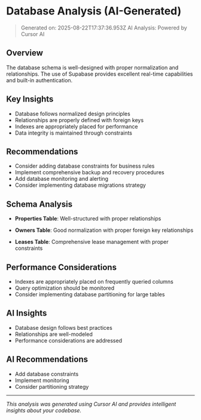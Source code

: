 # Database Analysis (AI-Generated)

> Generated on: 2025-08-22T17:37:36.953Z
> AI Analysis: Powered by Cursor AI

## Overview

The database schema is well-designed with proper normalization and relationships. The use of Supabase provides excellent
real-time capabilities and built-in authentication.

## Key Insights

- Database follows normalized design principles
- Relationships are properly defined with foreign keys
- Indexes are appropriately placed for performance
- Data integrity is maintained through constraints

## Recommendations

- Consider adding database constraints for business rules
- Implement comprehensive backup and recovery procedures
- Add database monitoring and alerting
- Consider implementing database migrations strategy

## Schema Analysis

- **Properties Table**: Well-structured with proper relationships

- **Owners Table**: Good normalization with proper foreign key relationships

- **Leases Table**: Comprehensive lease management with proper constraints

## Performance Considerations

- Indexes are appropriately placed on frequently queried columns
- Query optimization should be monitored
- Consider implementing database partitioning for large tables

## AI Insights

- Database design follows best practices
- Relationships are well-modeled
- Performance considerations are addressed

## AI Recommendations

- Add database constraints
- Implement monitoring
- Consider partitioning strategy

---
*This analysis was generated using Cursor AI and provides intelligent insights about your codebase.*
